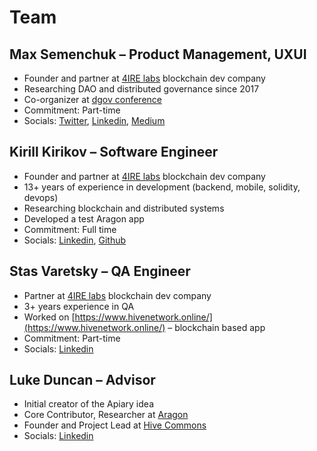 # Team

## Max Semenchuk – Product Management, UXUI

* Founder and partner at [4IRE labs](https://4irelabs.com/) blockchain dev company
* Researching DAO and distributed governance since 2017
* Co-organizer at [dgov conference](https://dgov.earth/)
* Commitment: Part-time
* Socials: [Twitter](https://twitter.com/maxsemenchuk), [Linkedin](https://www.linkedin.com/in/maxsemenchuk/), [Medium](https://medium.com/@maxsemenchuk)

## Kirill Kirikov – Software Engineer

* Founder and partner at [4IRE labs](https://4irelabs.com/) blockchain dev company
* 13+ years of experience in development \(backend, mobile, solidity, devops\) 
* Researching blockchain and distributed systems
* Developed a test Aragon app
* Commitment: Full time
* Socials: [Linkedin](https://www.linkedin.com/in/kirill-kirikov-96507425/), [Github](https://github.com/KiriKiri)

## Stas Varetsky – QA Engineer

* Partner at [4IRE labs](https://4irelabs.com/) blockchain dev company
* 3+ years experience in QA
* Worked on [https://www.hivenetwork.online/](https://www.hivenetwork.online/) – blockchain based app
* Commitment: Part-time
* Socials: [Linkedin](https://www.linkedin.com/in/stanislav-varetsky-987677106/)

## Luke Duncan – Advisor

* Initial creator of the Apiary idea
* Core Contributor, Researcher at [Aragon](https://aragon.org/)
* Founder and Project Lead at [Hive Commons](http://1hive.org/)
* Socials: [Linkedin](https://www.linkedin.com/in/lukasduncan/)

